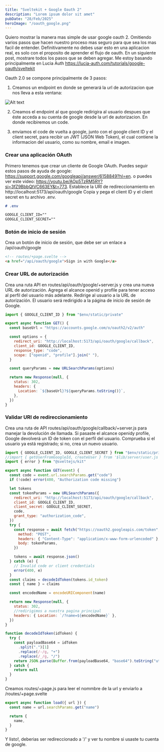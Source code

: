 ```yaml
---
title: "Sveltekit + Google Oauth 2"
description: "Lorem ipsum dolor sit amet"
pubDate: "28/Feb/2025"
heroImage: "/oauth_google.png"
---
```


Quiero mostrar la manera mas simple de usar google oauth 2. Omitiendo varios pasos que hacen nuestro proceso mas seguro para que sea los mas facil de entender. Definitivamente no debes usar esto en una aplicacion real, es solo con el proposito de aprender el flujo de oauth. En un siguiente post, mostrare todos los pasos que se deben agregar. Me estoy basando principalmente en Lucia Auth https://lucia-auth.com/tutorials/google-oauth/sveltekit

Oauth 2.0 se compone principalmente de 3 pasos:

1. Creamos un endpoint en donde se generará la url de autorizacion que nos lleva a esta ventana:

![Alt text](/google-consent-screen.png)

2. Creamos el endpoint al que google redirigira al usuario despues que éste acceda a su cuenta de google desde la url de autorizacion. En donde recibiremos un code.

3. enviamos el code de vuelta a google, junto con el google client ID y el client secret, para recibir un JWT (JSON Web Token), el cual contiene la informacion del usuario, como su nombre, email e imagen.

### Crear una aplicación OAuth

Primero tenemos que crear un cliente de Google OAuth. Puedes seguir estos pasos de ayuda de google:
https://support.google.com/googleapi/answer/6158849?hl=en.
o puedes ver este video: https://youtu.be/AOp5TzRM5RY?si=3fZ9BbbQtVC663EY&t=773.
Establece la URI de redireccionamiento en http://localhost:5173/api/oauth/google Copia y pega el client ID y el client secret en tu archivo .env.

```markdown
# .env

GOOGLE_CLIENT_ID=""
GOOGLE_CLIENT_SECRET=""
```

### Botón de inicio de sesión

Crea un botón de inicio de sesión, que debe ser un enlace a /api/oauth/google

```html
<!-- routes/+page.svelte -->
<a href="/api/oauth/google">Sign in with Google</a>
```

### Crear URL de autorización

Crea una ruta API en routes/api/oauth/google/+server.js y crea una nueva URL de autorización. Agrega el alcance openid y profile para tener acceso al perfil del usuario más adelante. Redirige al usuario a la URL de autorización. El usuario será redirigido a la página de inicio de sesión de Google.

```javascript
import { GOOGLE_CLIENT_ID } from "$env/static/private"

export async function GET() {
  const baseUrl = "https://accounts.google.com/o/oauth2/v2/auth"

  const options = {
    redirect_uri: "http://localhost:5173/api/oauth/google/callback",
    client_id: GOOGLE_CLIENT_ID,
    response_type: "code",
    scope: ["openid", "profile"].join(" "),
  }

  const queryParams = new URLSearchParams(options)

  return new Response(null, {
    status: 302,
    headers: {
      Location: `${baseUrl}?${queryParams.toString()}`,
    },
  })
}
```

### Validar URI de redireccionamiento

Crea una ruta de API routes/api/oauth/google/callback/+server.js para manejar la devolución de llamada. Si pasaste el alcance openidy profile, Google devolverá un ID de token con el perfil del usuario. Comprueba si el usuario ya está registrado; si no, crea un nuevo usuario.

```javascript
import { GOOGLE_CLIENT_ID, GOOGLE_CLIENT_SECRET } from "$env/static/private"
//import { getUserFromGoogleId, createUser } from '$lib/server/user.js';
import { error } from "@sveltejs/kit"

export async function GET(event) {
  const code = event.url.searchParams.get("code")
  if (!code) error(400, "Authorization code missing")

  let tokens
  const tokenParams = new URLSearchParams({
    redirect_uri: "http://localhost:5173/api/oauth/google/callback",
    client_id: GOOGLE_CLIENT_ID,
    client_secret: GOOGLE_CLIENT_SECRET,
    code,
    grant_type: "authorization_code",
  })
  try {
    const response = await fetch("https://oauth2.googleapis.com/token", {
      method: "POST",
      headers: { "Content-Type": "application/x-www-form-urlencoded" },
      body: tokenParams,
    })

    tokens = await response.json()
  } catch (e) {
    // Invalid code or client credentials
    error(400, e)
  }
  const claims = decodeIdToken(tokens.id_token)
  const { name } = claims

  const encodedName = encodeURIComponent(name)

  return new Response(null, {
    status: 302,
    //redirigimos a nuestra pagina principal
    headers: { Location: `/?name=${encodedName}` },
  })
}

function decodeIdToken(idToken) {
  try {
    const payloadBase64 = idToken
      .split(".")[1]
      .replace(/-/g, "+")
      .replace(/_/g, "/")
    return JSON.parse(Buffer.from(payloadBase64, "base64").toString("utf-8"))
  } catch {
    return null
  }
}
```

Creamos routes/+page.js para leer el nommbre de la url y enviarlo a /routes/+page.svelte

```javascript
export async function load({ url }) {
  const name = url.searchParams.get("name")

  return {
    name,
  }
}
```

Y listo!, deberias ser redireccionado a '/' y ver tu nombre si usaste tu cuenta de google.
